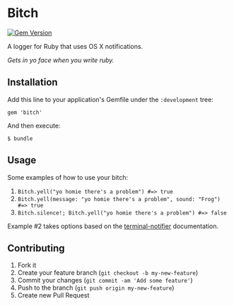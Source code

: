 # Bitch
[![Gem Version](https://badge.fury.io/rb/bitch.png)](http://badge.fury.io/rb/bitch)

A logger for Ruby that uses OS X notifications.

*Gets in yo face when you write ruby.*

## Installation

Add this line to your application's Gemfile under the `:development` tree:

    gem 'bitch'

And then execute:

    $ bundle

## Usage

Some examples of how to use your bitch:

1. `Bitch.yell("yo homie there's a problem") #=> true`
2. `Bitch.yell(message: "yo homie there's a problem", sound: "Frog") #=> true`
3. `Bitch.silence!; Bitch.yell("yo homie there's a problem") #=> false`

Example #2 takes options based on the [terminal-notifier](https://github.com/alloy/terminal-notifier) documentation.

## Contributing

1. Fork it
2. Create your feature branch (`git checkout -b my-new-feature`)
3. Commit your changes (`git commit -am 'Add some feature'`)
4. Push to the branch (`git push origin my-new-feature`)
5. Create new Pull Request
